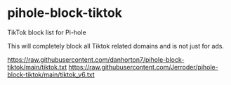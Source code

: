 # pihole-block-tiktok
TikTok block list for Pi-hole

This will completely block all Tiktok related domains and is not just for ads. 

https://raw.githubusercontent.com/danhorton7/pihole-block-tiktok/main/tiktok.txt
https://raw.githubusercontent.com/Jerroder/pihole-block-tiktok/main/tiktok_v6.txt
